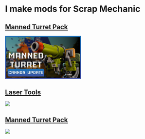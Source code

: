 # I make mods for Scrap Mechanic
<div>
        <a href="https://github.com/Vajdani/SM-Manned-Turret-Pack" color="white">
                <h2>Manned Turret Pack</h2>
                <a href="https://steamcommunity.com/sharedfiles/filedetails/?id=3107290429">
                        <img src="https://github.com/Vajdani/SM-Manned-Turret-Pack/blob/master/preview.jpg" width="250px">
                </a>
        </a>
        <a href="https://github.com/Vajdani/SM-Laser-Tools" color="white">
                <h2>Laser Tools</h2>
                <a href="https://steamcommunity.com/sharedfiles/filedetails/?id=2843905833">
                        <img src="https://github.com/Vajdani/SM-Laser-Tools/blob/main/preview.jpg" width="250px">
                </a>
        </a>
        <a href="https://github.com/RaftMechanic/Raft-Mechanic-Game-Mode" color="white">
                <h2>Manned Turret Pack</h2>
                <a href="https://steamcommunity.com/sharedfiles/filedetails/?id=2807590049">
                        <img src="https://github.com/RaftMechanic/Raft-Mechanic-Game-Mode/blob/main/preview.jpg" width="250px">
                </a>
        </a>
</div>
